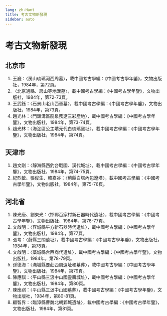 ```yaml
---
lang: zh-Hant
title: 考古文物新發現
sidebar: auto
---
```

# 考古文物新發現
## 北京市
1. 王巍：〈房山琉璃河西周墓〉，載中國考古學編：《中國考古學年鑒》，文物出版社，1984年，第72頁。
2. 〈北京通縣、房山等地漢墓〉，載中國考古學編：《中國考古學年鑒》，文物出版社，1984年，第72-73頁。
3. 王武鈺：〈石景山老山西晉墓〉，載中國考古學編：《中國考古學年鑒》，文物出版社，1984年，第73頁。
4. 趙光林：〈門頭溝區龍泉務遼三彩產地〉，載中國考古學編：《中國考古學年鑒》，文物出版社，1984年，第73-74頁。
5. 趙光林：〈海淀區公主墳元代白琉璃窯址〉，載中國考古學編：《中國考古學年鑒》，文物出版社，1984年，第74頁。
## 天津市
1. 趙文剛：〈靜海縣西釣台戰國、漢代城址〉，載中國考古學編：《中國考古學年鑒》，文物出版社，1984年，第74-75頁。
2. 紀烈敏、張俊生、韓嘉谷：〈薊縣白塔內包遼塔〉，載中國考古學編：《中國考古學年鑒》，文物出版社，1984年，第75-76頁。
## 河北省
1. 陳光唐、劉東光：〈邯鄲百家村新石器時代遺址〉，載中國考古學編：《中國考古學年鑒》，文物出版社，1984年，第76-77頁。
2. 文啟明：〈容城縣午方新石器時代遺址〉，載中國考古學編：《中國考古學年鑒》，文物出版社，1984年，第77頁。
3. 張考：〈蔚縣三關遺址〉，載中國考古學編：《中國考古學年鑒》，文物出版社，1984年，第78頁。
4. 文啟明：〈藁城縣台西商代遺址〉，載中國考古學編：《中國考古學年鑒》，文物出版社，1984年，第78-79頁。
5. 孫德海：〈滿城縣要莊西周遺址和墓葬〉，載中國考古學編：《中國考古學年鑒》，文物出版社，1984年，第79頁。
6. 陳應祺：〈平山縣三汲中山國靈壽城址〉，載中國考古學編：《中國考古學年鑒》，文物出版社，1984年，第80頁。
7. 陳應祺：〈平山縣三汲中山國墓葬〉，載中國考古學編：《中國考古學年鑒》，文物出版社，1984年，第80-81頁。
8. 顧智界：〈臨漳縣曹魏北朝鄴城遺址〉，載中國考古學編：《中國考古學年鑒》，文物出版社，1984年，第81頁。